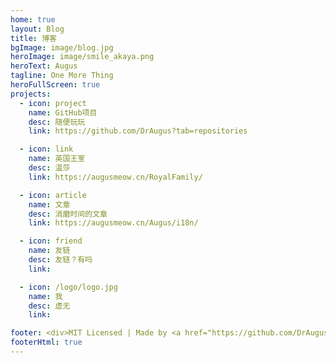 ```yaml
---
home: true
layout: Blog
title: 博客
bgImage: image/blog.jpg
heroImage: image/smile_akaya.png
heroText: Augus
tagline: One More Thing
heroFullScreen: true
projects:
  - icon: project
    name: GitHub项目
    desc: 随便玩玩
    link: https://github.com/DrAugus?tab=repositories

  - icon: link
    name: 英国王室
    desc: 温莎
    link: https://augusmeow.cn/RoyalFamily/

  - icon: article
    name: 文章
    desc: 消磨时间的文章
    link: https://augusmeow.cn/Augus/i18n/

  - icon: friend
    name: 友链
    desc: 友链？有吗
    link: 

  - icon: /logo/logo.jpg
    name: 我
    desc: 虚无
    link: 

footer: <div>MIT Licensed | Made by <a href="https://github.com/DrAugus/" target="_blank">DrAugus</a></div><div>This page was generated by <a href="https://pages.github.com/" target="_blank">GitHub Pages</a>.</div>
footerHtml: true
---
```


